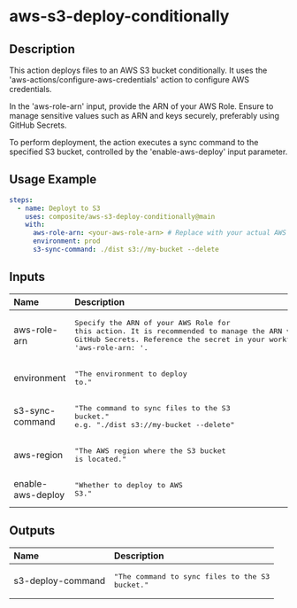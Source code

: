 # aws-s3-deploy-conditionally

<!-- actdocs start -->

## Description

This action deploys files to an AWS S3 bucket conditionally.
It uses the 'aws-actions/configure-aws-credentials' action to configure AWS credentials.

In the 'aws-role-arn' input, provide the ARN of your AWS Role.
Ensure to manage sensitive values such as ARN and keys securely, preferably using GitHub Secrets.

To perform deployment, the action executes a sync command to the specified S3 bucket, controlled by the 'enable-aws-deploy' input parameter.

## Usage Example

```yml
steps:
  - name: Deployt to S3
    uses: composite/aws-s3-deploy-conditionally@main
    with:
      aws-role-arn: <your-aws-role-arn> # Replace with your actual AWS Role ARN from GitHub Secrets
      environment: prod
      s3-sync-command: ./dist s3://my-bucket --delete
```

## Inputs

| Name | Description | Default | Required |
| :--- | :---------- | :------ | :------: |
| aws-role-arn | <pre>Specify the ARN of your AWS Role for this action. It is recommended to manage the ARN value securely using GitHub Secrets. Reference the secret in your workflow like 'aws-role-arn: <your-secret-name>'.</pre> | n/a | yes |
| environment | <pre>"The environment to deploy to."</pre> | n/a | yes |
| s3-sync-command | <pre>"The command to sync files to the S3 bucket."<br>e.g. "./dist s3://my-bucket --delete"</pre> | n/a | yes |
| aws-region | <pre>"The AWS region where the S3 bucket is located."</pre> | `ap-northeast-1` | no |
| enable-aws-deploy | <pre>"Whether to deploy to AWS S3."</pre> | `true` | no |

## Outputs

| Name | Description |
| :--- | :---------- |
| s3-deploy-command | <pre>"The command to sync files to the S3 bucket."</pre> |

<!-- actdocs end -->


